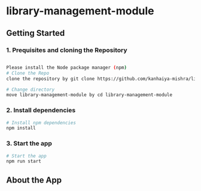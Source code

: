 # library-management-module

## Getting Started

### 1. Prequisites and cloning the Repository
```bash

Please install the Node package manager (npm)
# Clone the Repo
clone the repository by git clone https://github.com/kanhaiya-mishra/library-management-module.git

# Change directory
move library-management-module by cd library-management-module
```

### 2. Install dependencies
```bash
# Install npm dependencies
npm install
```

### 3. Start the app
```bash
# Start the app
npm run start
```

## About the App
